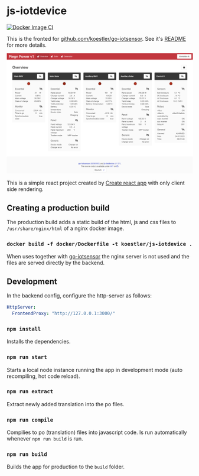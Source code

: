 # js-iotdevice
[![Docker Image CI](https://github.com/koestler/js-iotdevice/actions/workflows/docker-image.yml/badge.svg)](https://github.com/koestler/js-iotdevice/actions/workflows/docker-image.yml)

This is the fronted for [github.com/koestler/go-iotsensor](https://github.com/koestler/go-iotsensor).
See it's [README](https://github.com/koestler/go-iotsensor#readme) for more details.

![example frontend view](documentation/frontend.png)

This is a simple react project created by [Create react app](https://create-react-app.dev/)
with only client side rendering.

## Creating a production build
The production build adds a static build of the html, js and css files to `/usr/share/nginx/html`
of a nginx docker image.
### `docker build -f docker/Dockerfile -t koestler/js-iotdevice .`

When uses together with [go-iotsensor](https://github.com/koestler/go-iotsensor) the nginx server is not
used and the files are served directly by the backend.

## Development
In the backend config, configure the http-server as follows:
```yaml
HttpServer:
  FrontendProxy: "http://127.0.0.1:3000/"
```

### `npm install`
Installs the dependencies.

### `npm run start`
Starts a local node instance running the app in development mode (auto recompiling, hot code reload).

### `npm run extract`
Extract newly added translation into the po files.

### `npm run compile`
Compilies to po (translation) files into javascript code. Is run automatically
whenever `npm run build` is run.

### `npm run build`
Builds the app for production to the `build` folder.